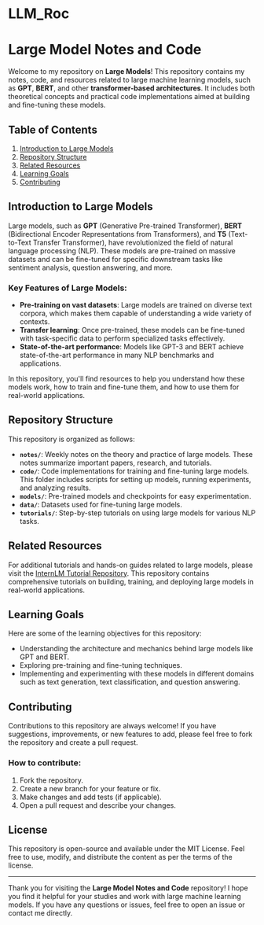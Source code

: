 # LLM_Roc
# Large Model Notes and Code

Welcome to my repository on **Large Models**! This repository contains my notes, code, and resources related to large machine learning models, such as **GPT**, **BERT**, and other **transformer-based architectures**. It includes both theoretical concepts and practical code implementations aimed at building and fine-tuning these models.

## Table of Contents
1. [Introduction to Large Models](#introduction-to-large-models)
2. [Repository Structure](#repository-structure)
3. [Related Resources](#related-resources)
4. [Learning Goals](#learning-goals)
5. [Contributing](#contributing)

## Introduction to Large Models

Large models, such as **GPT** (Generative Pre-trained Transformer), **BERT** (Bidirectional Encoder Representations from Transformers), and **T5** (Text-to-Text Transfer Transformer), have revolutionized the field of natural language processing (NLP). These models are pre-trained on massive datasets and can be fine-tuned for specific downstream tasks like sentiment analysis, question answering, and more.

### Key Features of Large Models:
- **Pre-training on vast datasets**: Large models are trained on diverse text corpora, which makes them capable of understanding a wide variety of contexts.
- **Transfer learning**: Once pre-trained, these models can be fine-tuned with task-specific data to perform specialized tasks effectively.
- **State-of-the-art performance**: Models like GPT-3 and BERT achieve state-of-the-art performance in many NLP benchmarks and applications.

In this repository, you'll find resources to help you understand how these models work, how to train and fine-tune them, and how to use them for real-world applications.

## Repository Structure

This repository is organized as follows:

- **`notes/`**: Weekly notes on the theory and practice of large models. These notes summarize important papers, research, and tutorials.
- **`code/`**: Code implementations for training and fine-tuning large models. This folder includes scripts for setting up models, running experiments, and analyzing results.
- **`models/`**: Pre-trained models and checkpoints for easy experimentation.
- **`data/`**: Datasets used for fine-tuning large models.
- **`tutorials/`**: Step-by-step tutorials on using large models for various NLP tasks.

## Related Resources

For additional tutorials and hands-on guides related to large models, please visit the [InternLM Tutorial Repository](https://github.com/InternLM/Tutorial). This repository contains comprehensive tutorials on building, training, and deploying large models in real-world applications.

## Learning Goals

Here are some of the learning objectives for this repository:
- Understanding the architecture and mechanics behind large models like GPT and BERT.
- Exploring pre-training and fine-tuning techniques.
- Implementing and experimenting with these models in different domains such as text generation, text classification, and question answering.

## Contributing

Contributions to this repository are always welcome! If you have suggestions, improvements, or new features to add, please feel free to fork the repository and create a pull request.

### How to contribute:
1. Fork the repository.
2. Create a new branch for your feature or fix.
3. Make changes and add tests (if applicable).
4. Open a pull request and describe your changes.

## License

This repository is open-source and available under the MIT License. Feel free to use, modify, and distribute the content as per the terms of the license.

---

Thank you for visiting the **Large Model Notes and Code** repository! I hope you find it helpful for your studies and work with large machine learning models. If you have any questions or issues, feel free to open an issue or contact me directly.

